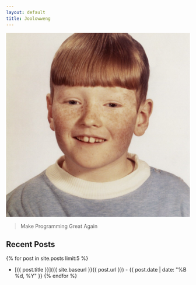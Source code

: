 ```yaml
---
layout: default
title: Joolowweng
---
```


![avatar](assets/images/avatar.jpeg)

> Make Programming Great Again

## Recent Posts

{% for post in site.posts limit:5 %}

- [{{ post.title }}]({{ site.baseurl }}{{ post.url }}) - {{ post.date | date: "%B %d, %Y" }}
  {% endfor %}
